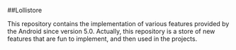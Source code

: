 ##Lollistore

This repository contains the implementation of various features provided by the Android since version 5.0.
Actually, this repository is a store of new features that are fun to implement, and then used in the projects.
